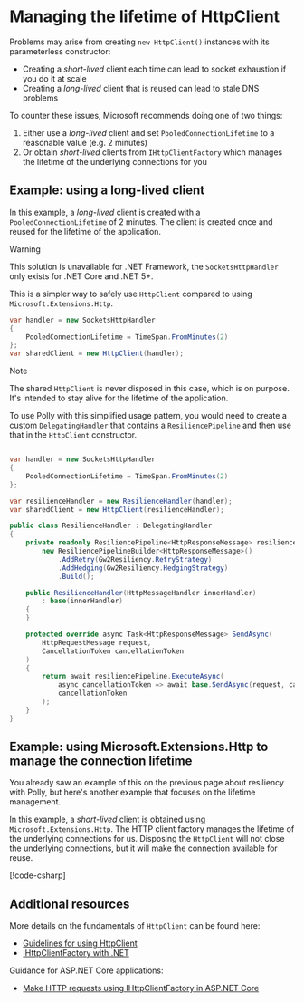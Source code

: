 # Managing the lifetime of HttpClient

Problems may arise from creating `new HttpClient()` instances with its parameterless constructor:

- Creating a _short-lived_ client each time can lead to socket exhaustion if you do it at scale
- Creating a _long-lived_ client that is reused can lead to stale DNS problems

To counter these issues, Microsoft recommends doing one of two things:

1. Either use a _long-lived_ client and set `PooledConnectionLifetime` to a reasonable value (e.g. 2 minutes)
2. Or obtain _short-lived_ clients from `IHttpClientFactory` which manages the lifetime of the underlying connections for you

## Example: using a long-lived client

In this example, a _long-lived_ client is created with a `PooledConnectionLifetime` of 2 minutes. The client is created once and reused for the lifetime of the application.

> [!WARNING]
> This solution is unavailable for .NET Framework, the `SocketsHttpHandler` only exists for .NET Core and .NET 5+.

This is a simpler way to safely use `HttpClient` compared to using `Microsoft.Extensions.Http`.

``` csharp
var handler = new SocketsHttpHandler
{
    PooledConnectionLifetime = TimeSpan.FromMinutes(2)
};
var sharedClient = new HttpClient(handler);
```

> [!NOTE]
> The shared `HttpClient` is never disposed in this case, which is on purpose. It's intended to stay alive for the lifetime of the application.

To use Polly with this simplified usage pattern, you would need to create a custom `DelegatingHandler` that contains a `ResiliencePipeline` and then use that in the `HttpClient` constructor.

``` csharp

var handler = new SocketsHttpHandler
{
    PooledConnectionLifetime = TimeSpan.FromMinutes(2)
};

var resilienceHandler = new ResilienceHandler(handler);
var sharedClient = new HttpClient(resilienceHandler);

public class ResilienceHandler : DelegatingHandler
{
    private readonly ResiliencePipeline<HttpResponseMessage> resiliencePipeline =
        new ResiliencePipelineBuilder<HttpResponseMessage>()
            .AddRetry(Gw2Resiliency.RetryStrategy)
            .AddHedging(Gw2Resiliency.HedgingStrategy)
            .Build();

    public ResilienceHandler(HttpMessageHandler innerHandler)
        : base(innerHandler)
    {
    }

    protected override async Task<HttpResponseMessage> SendAsync(
        HttpRequestMessage request,
        CancellationToken cancellationToken
    )
    {
        return await resiliencePipeline.ExecuteAsync(
            async cancellationToken => await base.SendAsync(request, cancellationToken),
            cancellationToken
        );
    }
}
```

## Example: using Microsoft.Extensions.Http to manage the connection lifetime

You already saw an example of this on the previous page about resiliency with Polly, but here's another example that focuses on the lifetime management.

In this example, a _short-lived_ client is obtained using `Microsoft.Extensions.Http`. The HTTP client factory manages the lifetime of the underlying connections for us. Disposing the `HttpClient` will not close the underlying connections, but it will make the connection available for reuse.

[!code-csharp[](../../samples/HttpClientFactoryUsage/Program.cs)]

## Additional resources

More details on the fundamentals of `HttpClient` can be found here:

- [Guidelines for using HttpClient](https://learn.microsoft.com/en-us/dotnet/fundamentals/networking/http/httpclient-guidelines)
- [IHttpClientFactory with .NET](https://learn.microsoft.com/en-us/dotnet/core/extensions/httpclient-factory)

Guidance for ASP.NET Core applications:

- [Make HTTP requests using IHttpClientFactory in ASP.NET Core](https://learn.microsoft.com/en-us/aspnet/core/fundamentals/http-requests)
